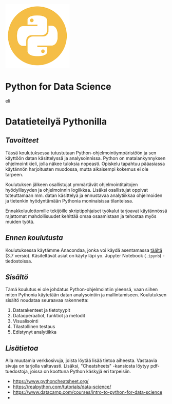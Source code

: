 <img src="py-logo.png" width="200pt"/>

# Python for Data Science
eli
# Datatieteilyä Pythonilla

## *Tavoitteet*
<p>Tässä koulutuksessa tutustutaan Python-ohjelmointiympäristöön ja sen käyttöön datan käsittelyssä ja analysoinnissa. Python on matalankynnyksen ohjelmointikieli, jolla näkee tuloksia nopeasti. Opiskelu tapahtuu pääasiassa käytännön harjoitusten muodossa, mutta aikaisempi kokemus ei ole tarpeen.</p>

<p>Koulutuksen jälkeen osallistujat ymmärtävät ohjelmointitaitojen hyödyllisyyden ja ohjelmoinnin logiikkaa. Lisäksi osallistujat oppivat toteuttamaan mm. datan käsittelyä ja ennustavaa analytiikkaa ohjelmoiden ja tietenkin hyödyntämään Pythonia moninaisissa tilanteissa.</p>

<p>Ennakkoluulottomille tekijöille skriptipohjaiset työkalut tarjoavat käytännössä rajattomat mahdollisuudet kehittää omaa osaamistaan ja tehostaa myös muiden työtä.</p>

## *Ennen koulutusta*
<p>Koulutuksessa käytämme Anacondaa, jonka voi käydä asentamassa 
  <a href="https://www.anaconda.com/distribution/">täältä</a> (3.7 versio).
  Käsiteltävät asiat on käyty läpi yo. Jupyter Notebook (<code>.ipynb</code>) -tiedostoissa.
</p>

## *Sisältö*
<p>Tämä koulutus ei ole johdatus Python-ohjelmointiin yleensä, vaan siihen miten Pythonia 
  käytetään datan analysointiin ja mallintamiseen. Koulutuksen sisältö noudataa 
  seuraavaa rakennetta:</p>

1. Datarakenteet ja tietotyypit  
2. Dataoperaatiot, funktiot ja metodit  
3. Visualisointi  
4. Tilastollinen testaus  
5. Edistynyt analytiikka

## *Lisätietoa*
Alla muutamia verkkosivuja, joista löytää lisää tietoa aiheesta. Vastaavia sivuja on tarjolla valtavasti. Lisäksi, "Cheatsheets" -kansiosta löytyy pdf-tuedostoja, joissa on koottuna Python käskyjä eri tarpeisiin.

- https://www.pythoncheatsheet.org/  
- https://realpython.com/tutorials/data-science/  
- https://www.datacamp.com/courses/intro-to-python-for-data-science  
- 
